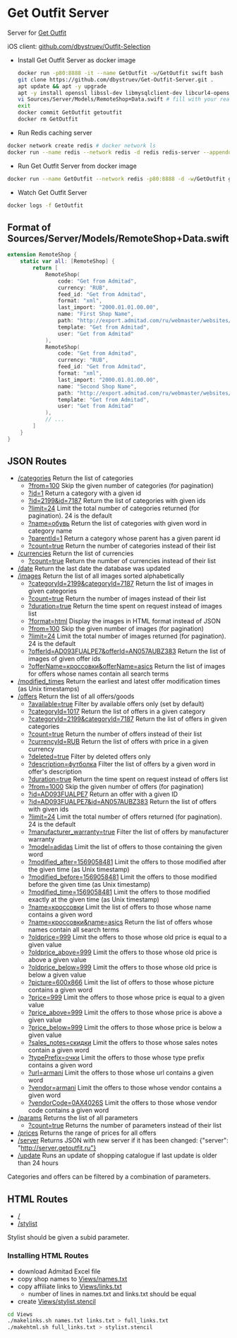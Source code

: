 # Get Outfit Server

Server for [Get Outfit](https://getoutfit.ru)

iOS client: [github.com/dbystruev/Outfit-Selection](https://github.com/dbystruev/Outfit-Selection)

* Install Get Outfit Server as docker image
  ```bash
  docker run -p80:8888 -it --name GetOutfit -w/GetOutfit swift bash
  git clone https://github.com/dbystruev/Get-Outfit-Server.git .
  apt update && apt -y upgrade
  apt -y install openssl libssl-dev libmysqlclient-dev libcurl4-openssl-dev vim
  vi Sources/Server/Models/RemoteShop+Data.swift # fill with your real Admitad data (see below)
  exit
  docker commit GetOutfit getoutfit
  docker rm GetOutfit
  ```

* Run Redis caching server
```bash
docker network create redis # docker network ls
docker run --name redis --network redis -d redis redis-server --appendonly yes
```

* Run Get Outfit Server from docker image
```bash
docker run --name GetOutfit --network redis -p80:8888 -d -w/GetOutfit getoutfit swift run -c release
 ```
 
 * Watch Get Outfit Server
 ```bash
 docker logs -f GetOutfit
 ```

## Format of Sources/Server/Models/RemoteShop+Data.swift
```swift
extension RemoteShop {
    static var all: [RemoteShop] {
        return [
            RemoteShop(
                code: "Get from Admitad",
                currency: "RUB",
                feed_id: "Get from Admitad",
                format: "xml",
                last_import: "2000.01.01.00.00",
                name: "First Shop Name",
                path: "http://export.admitad.com/ru/webmaster/websites/838792/products/export_adv_products/",
                template: "Get from Admitad",
                user: "Get from Admitad"
            ),
            RemoteShop(
                code: "Get from Admitad",
                currency: "RUB",
                feed_id: "Get from Admitad",
                format: "xml",
                last_import: "2000.01.01.00.00",
                name: "Second Shop Name",
                path: "http://export.admitad.com/ru/webmaster/websites/838792/products/export_adv_products/",
                template: "Get from Admitad",
                user: "Get from Admitad"
            ),
            // ...
        ]
    }
}
```

## JSON Routes
- [/categories](http://server.getoutfit.ru/categories) Return the list of categories
  - [?from=100](http://server.getoutfit.ru/categories?from=100) Skip the given number of categories (for pagination)
  - [?id=1](http://server.getoutfit.ru/categories?id=1) Return a category with a given id
  - [?id=2199&id=7187](http://server.getoutfit.ru/categories?id=2199&id=7187) Return the list of categories with given ids
  - [?limit=24](http://server.getoutfit.ru/categories?limit=24) Limit the total number of categories returned (for pagination).  24 is the default
  - [?name=обувь](http://server.getoutfit.ru/categories?name=обувь) Return the list of categories with given word in category name
  - [?parentId=1](http://server.getoutfit.ru/categories?parentId=1) Return a category whose parent has a given parent id
  - [?count=true](http://server.getoutfit.ru/categories?count=true) Return the number of categories instead of their list
- [/currencies](http://server.getoutfit.ru/currencies) Return the list of currencies
  - [?count=true](http://server.getoutfit.ru/currencies?count=true) Return the number of currencies instead of their list
- [/date](http://server.getoutfit.ru/date) Return the last date the database was updated
- [/images](http://server.getoutfit.ru/images) Return the list of all images sorted alphabetically
  - [?categoryId=2199&categoryId=7187](http://server.getoutfit.ru/images?categoryId=2199&categoryId=7187) Return the list of images in given categories
  - [?count=true](http://server.getoutfit.ru/images?count=true) Return the number of images instead of their list
  - [?duration=true](http://server.getoutfit.ru/images?duration=true) Return the time spent on request instead of images list
  - [?format=html](http://server.getoutfit.ru/images?format=html) Display the images in HTML format instead of JSON
  - [?from=100](http://server.getoutfit.ru/images?from=100) Skip the given number of images (for pagination)
  - [?limit=24](http://server.getoutfit.ru/images?limit=24) Limit the total number of images returned (for pagination).  24 is the default
  - [?offerId=AD093FUALPE7&offerId=AN057AUBZ383](http://server.getoutfit.ru/images?offerId=AD093FUALPE7&offerId=AN057AUBZ383) Return the list of images of given offer ids
  - [?offerName=кроссовки&offerName=asics](http://server.getoutfit.ru/images?offerName=кроссовки&offerName=asics) Return the list of images for offers whose names contain all search terms
- [/modified_times](http://server.getoutfit.ru/modified_times) Return the earliest and latest offer modification times (as Unix timestamps)
- [/offers](http://server.getoutfit.ru/offers) Return the list of all offers/goods
  - [?available=true](http://server.getoutfit.ru/offers?available=true) Filter by available offers only (set by default)
  - [?categoryId=1017](http://server.getoutfit.ru/offers?categoryId=1017) Return the list of offers in a given category
  - [?categoryId=2199&categoryId=7187](http://server.getoutfit.ru/categories?categoryId=2199&categoryId=7187) Return the list of offers in given categories
  - [?count=true](http://server.getoutfit.ru/offers?count=true) Return the number of offers instead of their list
  - [?currencyId=RUB](http://server.getoutfit.ru/offers?currencyId=RUB) Return the list of offers with price in a given currency
  - [?deleted=true](http://server.getoutfit.ru/offers?deleted=true) Filter by deleted offers only
  - [?description=футболка](http://server.getoutfit.ru/offers?description=футболка) Filter the list of offers by a given word in offer's description
  - [?duration=true](http://server.getoutfit.ru/offers?duration=true) Return the time spent on request instead of offers list
  - [?from=1000](http://server.getoutfit.ru/offers?from=1000) Skip the given number of offers (for pagination)
  - [?id=AD093FUALPE7](http://server.getoutfit.ru/offers?id=AD093FUALPE7) Return an offer with a given ID
  - [?id=AD093FUALPE7&id=AN057AUBZ383](http://server.getoutfit.ru/offers?id=AD093FUALPE7&id=AN057AUBZ383) Return the list of offers with given ids
  - [?limit=24](http://server.getoutfit.ru/offers?limit=24) Limit the total number of offers returned (for pagination).  24 is the default
  - [?manufacturer_warranty=true](http://server.getoutfit.ru/offers?manufacturer_warranty=true) Filter the list of offers by manufacturer warranty
  - [?model=adidas](http://server.getoutfit.ru/offers?model=adidas) Limit the list of offers to those containing the given word
  - [?modified_after=1569058481](http://server.getoutfit.ru/offers?modified_after=1569058481) Limit the offers to those modified after the given time (as Unix timestamp)
  - [?modified_before=1569058481](http://server.getoutfit.ru/offers?modified_before=1569058481) Limit the offers to those modified before the given time (as Unix timestamp)
  - [?modified_time=1569058481](http://server.getoutfit.ru/offers?modified_time=1569058481) Limit the offers to those modified exactly at the given time (as Unix timestamp)
  - [?name=кроссовки](http://server.getoutfit.ru/offers?name=кроссовки) Limit the list of offers to those whose name contains a given word
  - [?name=кроссовки&name=asics](http://server.getoutfit.ru/images?name=кроссовки&name=asics) Return the list of offers whose names contain all search terms
  - [?oldprice=999](http://server.getoutfit.ru/offers?oldprice=999) Limit the offers to those whose old price is equal to a given value
  - [?oldprice_above=999](http://server.getoutfit.ru/offers?oldprice_above=999) Limit the offers to those whose old price is above a given value
  - [?oldprice_below=999](http://server.getoutfit.ru/offers?oldprice_below=999) Limit the offers to those whose old price is below a given value
  - [?picture=600x866](http://server.getoutfit.ru/offers?picture=600x866) Limit the list of offers to those whose picture contains a given word
  - [?price=999](http://server.getoutfit.ru/offers?price=999) Limit the offers to those whose price is equal to a given value
  - [?price_above=999](http://server.getoutfit.ru/offers?price_above=999) Limit the offers to those whose price is above a given value
  - [?price_below=999](http://server.getoutfit.ru/offers?price_below=999) Limit the offers to those whose price is below a given value
  - [?sales_notes=скидки](http://server.getoutfit.ru/offers?sales_notes=скидки) Limit the offers to those whose sales notes contain a given word
  - [?typePrefix=очки](http://server.getoutfit.ru/offers?typePrefix=очки) Limit the offers to those whose type prefix contains a given word
  - [?url=armani](http://server.getoutfit.ru/offers?url=armani) Limit the offers to those whose url contains a given word
  - [?vendor=armani](http://server.getoutfit.ru/offers?vendor=armani) Limit the offers to those whose vendor contains a given word
  - [?vendorCode=0AX4026S](http://server.getoutfit.ru/offers?vendorCode=0AX4026S) Limit the offers to those whose vendor code contains a given word
- [/params](http://server.getoutfit.ru/params) Returns the list of all parameters
  - [?count=true](http://server.getoutfit.ru/params?count=true) Returns the number of parameters instead of their list
- [/prices](http://server.getoutfit.ru/prices) Returns the range of prices for all offers
- [/server](http://server.getoutfit.ru/server) Returns JSON with new server if it has been changed: {"server": "http://server.getoutfit.ru"} 
- [/update](http://server.getoutfit.ru/update) Runs an update of shopping catalogue if last update is older than 24 hours

Categories and offers can be filtered by a combination of parameters.

## HTML Routes
- [/](http://server.getoutfit.ru)
- [/stylist](http://server.getoutfit.ru/stylist?subid=app)

Stylist should be given a subid parameter.

### Installing HTML Routes
- download Admitad Excel file
- copy shop names to [Views/names.txt](https://github.com/dbystruev/Get-Outfit-Server/blob/master/Views/names.txt)
- copy affiliate links to [Views/links.txt](https://github.com/dbystruev/Get-Outfit-Server/blob/master/Views/links.txt)
  - number of lines in names.txt and links.txt should be equal
- create [Views/stylist.stencil](https://github.com/dbystruev/Get-Outfit-Server/blob/master/Views/stylist.stencil)
```bash
cd Views
./makelinks.sh names.txt links.txt > full_links.txt
./makehtml.sh full_links.txt > stylist.stencil
```
